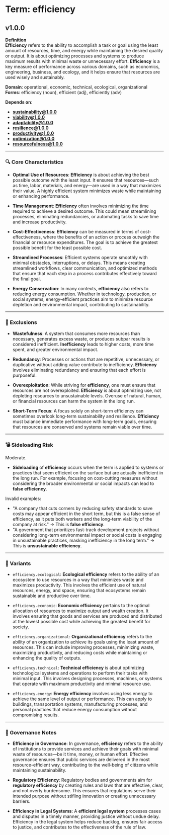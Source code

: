 # Term: efficiency

## v1.0.0

**Definition**  
**Efficiency** refers to the ability to accomplish a task or goal using the least amount of resources, time, and energy while maintaining the desired quality or output. It is about optimizing processes and systems to produce maximum results with minimal waste or unnecessary effort. **Efficiency** is a key measure of performance across various domains, such as economics, engineering, business, and ecology, and it helps ensure that resources are used wisely and sustainably.

**Domain**: operational, economic, technical, ecological, organizational  
**Forms**: efficiency (noun), efficient (adj), efficiently (adv)

**Depends on**:  
- **sustainability@1.0.0**  
- **viability@1.0.0**  
- **adaptability@1.0.0**  
- **resilience@1.0.0**  
- **productivity@1.0.0**  
- **optimization@1.0.0**  
- **resourcefulness@1.0.0**

---

### 🔍 Core Characteristics

- **Optimal Use of Resources**: **Efficiency** is about achieving the best possible outcome with the least input. It ensures that resources—such as time, labor, materials, and energy—are used in a way that maximizes their value. A highly efficient system minimizes waste while maintaining or enhancing performance.

- **Time Management**: **Efficiency** often involves minimizing the time required to achieve a desired outcome. This could mean streamlining processes, eliminating redundancies, or automating tasks to save time and increase productivity.

- **Cost-Effectiveness**: **Efficiency** can be measured in terms of cost-effectiveness, where the benefits of an action or process outweigh the financial or resource expenditures. The goal is to achieve the greatest possible benefit for the least possible cost.

- **Streamlined Processes**: Efficient systems operate smoothly with minimal obstacles, interruptions, or delays. This means creating streamlined workflows, clear communication, and optimized methods that ensure that each step in a process contributes effectively toward the final goal.

- **Energy Conservation**: In many contexts, **efficiency** also refers to reducing energy consumption. Whether in technology, production, or social systems, energy-efficient practices aim to minimize resource depletion and environmental impact, contributing to sustainability.

---

### 🚧 Exclusions

- **Wastefulness**: A system that consumes more resources than necessary, generates excess waste, or produces subpar results is considered inefficient. **Inefficiency** leads to higher costs, more time spent, and greater environmental impact.

- **Redundancy**: Processes or actions that are repetitive, unnecessary, or duplicative without adding value contribute to inefficiency. **Efficiency** involves eliminating redundancy and ensuring that each effort is purposeful.

- **Overexploitation**: While striving for **efficiency**, one must ensure that resources are not overexploited. **Efficiency** is about optimizing use, not depleting resources to unsustainable levels. Overuse of natural, human, or financial resources can harm the system in the long run.

- **Short-Term Focus**: A focus solely on short-term efficiency can sometimes overlook long-term sustainability and resilience. **Efficiency** must balance immediate performance with long-term goals, ensuring that resources are conserved and systems remain viable over time.

---

### 💣 Sideloading Risk

Moderate.  
- **Sideloading** of **efficiency** occurs when the term is applied to systems or practices that seem efficient on the surface but are actually inefficient in the long run. For example, focusing on cost-cutting measures without considering the broader environmental or social impacts can lead to **false efficiency**.

Invalid examples:
- "A company that cuts corners by reducing safety standards to save costs may appear efficient in the short term, but this is a false sense of efficiency, as it puts both workers and the long-term viability of the company at risk." → This is **false efficiency**.
- "A government that prioritizes fast-track development projects without considering long-term environmental impact or social costs is engaging in unsustainable practices, masking inefficiency in the long term." → This is **unsustainable efficiency**.

---

### 🔁 Variants

- `efficiency.ecological`: **Ecological efficiency** refers to the ability of an ecosystem to use resources in a way that minimizes waste and maximizes productivity. This involves the efficient use of natural resources, energy, and space, ensuring that ecosystems remain sustainable and productive over time.

- `efficiency.economic`: **Economic efficiency** pertains to the optimal allocation of resources to maximize output and wealth creation. It involves ensuring that goods and services are produced and distributed at the lowest possible cost while achieving the greatest benefit for society.

- `efficiency.organizational`: **Organizational efficiency** refers to the ability of an organization to achieve its goals using the least amount of resources. This can include improving processes, minimizing waste, maximizing productivity, and reducing costs while maintaining or enhancing the quality of outputs.

- `efficiency.technical`: **Technical efficiency** is about optimizing technological systems and operations to perform their tasks with minimal input. This involves designing processes, machines, or systems that operate with maximum productivity and minimal resource use.

- `efficiency.energy`: **Energy efficiency** involves using less energy to achieve the same level of output or performance. This can apply to buildings, transportation systems, manufacturing processes, and personal practices that reduce energy consumption without compromising results.

---

### 🔐 Governance Notes

- **Efficiency in Governance**: In governance, **efficiency** refers to the ability of institutions to provide services and achieve their goals with minimal waste of resources—be it time, money, or human effort. Effective governance ensures that public services are delivered in the most resource-efficient way, contributing to the well-being of citizens while maintaining sustainability.

- **Regulatory Efficiency**: Regulatory bodies and governments aim for **regulatory efficiency** by creating rules and laws that are effective, clear, and not overly burdensome. This ensures that regulations serve their intended purpose without stifling innovation or creating unnecessary barriers.

- **Efficiency in Legal Systems**: A **efficient legal system** processes cases and disputes in a timely manner, providing justice without undue delay. Efficiency in the legal system helps reduce backlog, ensures fair access to justice, and contributes to the effectiveness of the rule of law.
